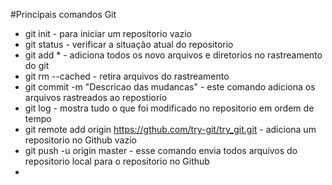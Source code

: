 #Principais comandos Git

- git init - para iniciar um repositorio vazio
- git status - verificar a situação atual do repositorio
- git add * - adiciona todos os novo arquivos e diretorios no rastreamento do git
- git rm --cached <file> - retira arquivos do rastreamento
- git commit -m "Descricao das mudancas" - este comando adiciona os arquivos rastreados ao repostiorio
- git log - mostra tudo o que foi modificado no repositorio em ordem de tempo
- git remote add origin https://gthub.com/try-git/try_git.git - adiciona um repositorio no Github vazio
- git push -u origin master - esse comando envia todos arquivos do repositorio local para o repositorio no Github
-  
